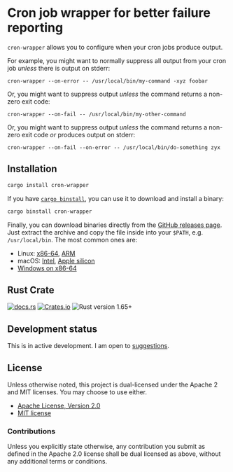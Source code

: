 # Cron job wrapper for better failure reporting

`cron-wrapper` allows you to configure when your cron jobs produce output.

For example, you might want to normally suppress all output from your cron job
_unless_ there is output on stderr:

```
cron-wrapper --on-error -- /usr/local/bin/my-command -xyz foobar
```

Or, you might want to suppress output _unless_ the command returns a non-zero
exit code:

```
cron-wrapper --on-fail -- /usr/local/bin/my-other-command
```

Or, you might want to suppress output _unless_ the command returns a non-zero
exit code _or_ produces output on stderr:

```
cron-wrapper --on-fail --on-error -- /usr/local/bin/do-something zyx
```

## Installation

```sh
cargo install cron-wrapper
```

If you have [`cargo binstall`][binstall], you can use it to download and install
a binary:

```sh
cargo binstall cron-wrapper
```

Finally, you can download binaries directly from the [GitHub releases
page][releases]. Just extract the archive and copy the file inside into your
`$PATH`, e.g. `/usr/local/bin`. The most common ones are:

  * Linux: [x86-64](https://github.com/danielparks/cron-wrapper/releases/latest/download/cron-wrapper-x86_64-unknown-linux-gnu.tar.gz),
    [ARM](https://github.com/danielparks/cron-wrapper/releases/latest/download/cron-wrapper-aarch64-unknown-linux-musl.tar.gz)
  * macOS: [Intel](https://github.com/danielparks/cron-wrapper/releases/latest/download/cron-wrapper-x86_64-apple-darwin.tar.gz),
    [Apple silicon](https://github.com/danielparks/cron-wrapper/releases/latest/download/cron-wrapper-aarch64-apple-darwin.tar.gz)
  * [Windows on x86-64](https://github.com/danielparks/cron-wrapper/releases/latest/download/cron-wrapper-x86_64-pc-windows-msvc.zip)


## Rust Crate

[![docs.rs](https://img.shields.io/docsrs/cron-wrapper)][docs.rs]
[![Crates.io](https://img.shields.io/crates/v/cron-wrapper)][crates.io]
![Rust version 1.65+](https://img.shields.io/badge/Rust%20version-1.65%2B-success)

## Development status

This is in active development. I am open to [suggestions][issues].

## License

Unless otherwise noted, this project is dual-licensed under the Apache 2 and MIT
licenses. You may choose to use either.

  * [Apache License, Version 2.0](LICENSE-APACHE)
  * [MIT license](LICENSE-MIT)

### Contributions

Unless you explicitly state otherwise, any contribution you submit as defined
in the Apache 2.0 license shall be dual licensed as above, without any
additional terms or conditions.

[docs.rs]: https://docs.rs/cron-wrapper/latest/cron_wrapper/
[crates.io]: https://crates.io/crates/cron-wrapper
[binstall]: https://github.com/cargo-bins/cargo-binstall
[releases]: https://github.com/danielparks/cron-wrapper/releases
[issues]: https://github.com/danielparks/cron-wrapper/issues
